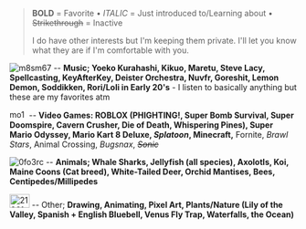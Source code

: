 > **BOLD** = Favorite • _ITALIC_ = Just introduced to/Learning about • ~~Strikethrough~~ = Inactive
>
> I do have other interests but I'm keeping them private. I'll let you know what they are if I'm comfortable with you.

![m8sm67](https://github.com/user-attachments/assets/317f0c4a-aaaf-4292-86cb-76d5a13b5104) -- **Music; Yoeko Kurahashi, Kikuo, Maretu, Steve Lacy, Spellcasting, KeyAfterKey, Deister Orchestra, Nuvfr, Goreshit, Lemon Demon, Soddikken, Rori/Loli in Early 20's** - I listen to basically anything but these are my favorites atm

<img width="30" height="15" alt="mo137" src="https://github.com/user-attachments/assets/3c80ffb6-724d-43ff-84dc-ecf3df4df341" /> -- **Video Games: ROBLOX (PHIGHTING!, Super Bomb Survival, Super Doomspire, Cavern Crusher, Die of Death, Whispering Pines), Super Mario Odyssey, Mario Kart 8 Deluxe, _Splatoon_, Minecraft,** Fornite, _Brawl Stars_, Animal Crossing, _Bugsnax_, *~~Sonic~~*

![0fo3rc](https://github.com/user-attachments/assets/1dc2039d-1067-4c38-9cdc-64633b5622ea) -- **Animals; Whale Sharks, Jellyfish (all species), Axolotls, Koi, Maine Coons (Cat breed), White-Tailed Deer, Orchid Mantises, Bees, Centipedes/Millipedes**

<img width="35" height="24" alt="21961dc9" src="https://github.com/user-attachments/assets/45826ddf-8136-457f-a31d-f49e6cf27dc4" /> -- Other; **Drawing, Animating, Pixel Art, Plants/Nature (Lily of the Valley, Spanish + English Bluebell, Venus Fly Trap, Waterfalls, the Ocean)**
